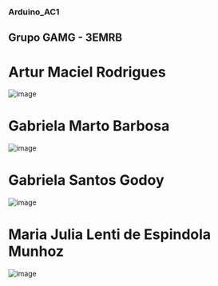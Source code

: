 ### Arduino_AC1

## Grupo GAMG - 3EMRB

# Artur Maciel Rodrigues
![image](https://user-images.githubusercontent.com/80834796/112921797-c9a4e380-90e1-11eb-90d5-05d0c479e288.png)

# Gabriela Marto Barbosa
![image](https://user-images.githubusercontent.com/80834796/112923807-6026d400-90e5-11eb-9f9c-7e8e90203131.png)

# Gabriela Santos Godoy
![image](https://user-images.githubusercontent.com/80834796/112922668-3ff61580-90e3-11eb-8e0f-d0b720b7c8ae.png)

# Maria Julia Lenti de Espindola Munhoz
![image](https://user-images.githubusercontent.com/80834796/112922054-33bd8880-90e2-11eb-9fd8-cedb394e5e2a.png)
